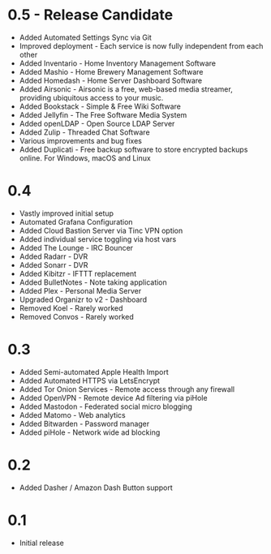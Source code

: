 # 0.5 - Release Candidate

- Added Automated Settings Sync via Git
- Improved deployment - Each service is now fully independent from each other
- Added Inventario - Home Inventory Management Software
- Added Mashio - Home Brewery Management Software
- Added Homedash - Home Server Dashboard Software
- Added Airsonic - Airsonic is a free, web-based media streamer, providing ubiquitous access to your music.
- Added Bookstack - Simple & Free Wiki Software
- Added Jellyfin - The Free Software Media System
- Added openLDAP - Open Source LDAP Server
- Added Zulip - Threaded Chat Software
- Various improvements and bug fixes
- Added Duplicati - Free backup software to store encrypted backups online. For Windows, macOS and Linux

# 0.4

- Vastly improved initial setup
- Automated Grafana Configuration
- Added Cloud Bastion Server via Tinc VPN option
- Added individual service toggling via host vars
- Added The Lounge - IRC Bouncer
- Added Radarr - DVR
- Added Sonarr - DVR
- Added Kibitzr - IFTTT replacement
- Added BulletNotes - Note taking application
- Added Plex - Personal Media Server
- Upgraded Organizr to v2 - Dashboard
- Removed Koel - Rarely worked
- Removed Convos - Rarely worked

# 0.3

- Added Semi-automated Apple Health Import
- Added Automated HTTPS via LetsEncrypt
- Added Tor Onion Services - Remote access through any firewall
- Added OpenVPN - Remote device Ad filtering via piHole
- Added Mastodon - Federated social micro blogging
- Added Matomo - Web analytics
- Added Bitwarden - Password manager
- Added piHole - Network wide ad blocking

# 0.2

- Added Dasher / Amazon Dash Button support

# 0.1

- Initial release

